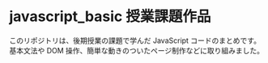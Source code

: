 # javascript_basic 授業課題作品
このリポジトリは、後期授業の課題で学んだ JavaScript コードのまとめです。
基本文法や DOM 操作、簡単な動きのついたページ制作などに取り組みました。
